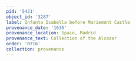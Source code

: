 ```yaml
---
pid: '5421'
object_id: '3287'
label: Infanta Isabella before Mariemont Castle
provenance_date: '1636'
provenance_location: Spain, Madrid
provenance_text: Collection of the Alcazar
order: '0716'
collection: provenance
---
```

